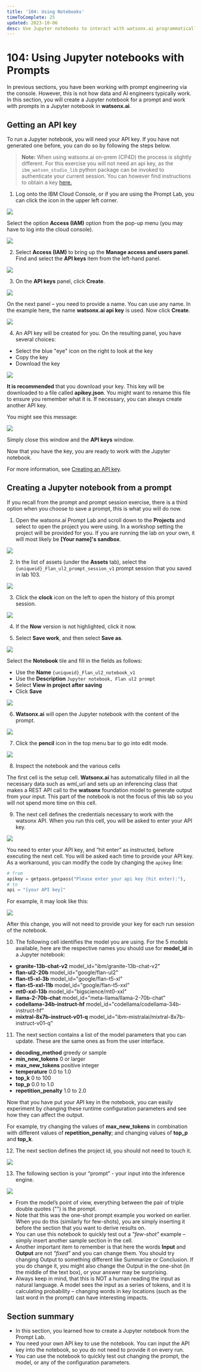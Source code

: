 ```yaml
---
title: '104: Using Notebooks'
timeToComplete: 25
updated: 2023-10-06
desc: Use Jupyter notebooks to interact with watsonx.ai programmatically
---
```


# 104: Using Jupyter notebooks with Prompts

In previous sections, you have been working with prompt engineering via the console. However, this is not how data and AI engineers typically work. In this section, you will create a Jupyter notebook for a prompt and work with prompts in a Jupyter notebook in **watsonx.ai**.

## Getting an API key

To run a Jupyter notebook, you will need your API key. If you have not generated one before, you can do so by following the steps below.

> **Note:** When using watsonx.ai on-prem (CP4D) the process is slightly different. For this exercise you will not need an api key, as the `ibm_watson_studio_lib` python package can be invoked to authenticate your current session. You can however find instructions to obtain a key [here.](https://www.ibm.com/docs/en/cloud-paks/cp-data/4.8.x?topic=steps-generating-api-keys)

1. Log onto the IBM Cloud Console, or if you are using the Prompt Lab, you can click the icon in the upper left corner.

![](./images/104/image123.png)

Select the option **Access (IAM)** option from the pop-up menu (you may have to log into the cloud console).

![](./images/104/image124.png)

2. Select **Access (IAM)** to bring up the **Manage access and users panel**. Find and select the **API keys** item from the left-hand panel.

![](./images/104/image125.png)

3. On the **API keys** panel, click **Create**.

![](./images/104/image126.png)

On the next panel – you need to provide a name. You can use any name. In the example here, the name **watsonx.ai api key** is used. Now click **Create**.

![](./images/104/image127.png)

4. An API key will be created for you. On the resulting panel, you have several choices:

- Select the blue "eye" icon on the right to look at the key
- Copy the key
- Download the key

![](./images/104/image128.png)

**It is recommended** that you download your key. This key will be downloaded to a file called **apikey.json**. You might want to rename this file to ensure you remember what it is. If necessary, you can always create another API key.

You might see this message:

![](./images/104/image129.png)

Simply close this window and the **API keys** window.

Now that you have the key, you are ready to work with the Jupyter notebook.

For more information, see [Creating an API key](https://cloud.ibm.com/docs/account?topic=account-userapikey&interface=ui#create_user_key).

## Creating a Jupyter notebook from a prompt

If you recall from the prompt and prompt session exercise, there is a third option when you choose to save a prompt, this is what you will do now.

1. Open the watsonx.ai Prompt Lab and scroll down to the **Projects** and select to open the project you were using. In a workshop setting the project will be provided for you. If you are running the lab on your own, it will most likely be **\[Your name]'s sandbox**.

![](./images/104/image130.png)

2. In the list of assets (under the **Assets** tab), select the `{uniqueid}_Flan_ul2_prompt_session_v1` prompt session that you saved in lab 103.

![](./images/104/image131.png)

3. Click the **clock** icon on the left to open the history of this prompt session.

![](./images/104/image132.png)

4. If the **Now** version is not highlighted, click it now.

5. Select **Save work**, and then select **Save as**.

![](./images/104/image133.png)

Select the **Notebook** tile and fill in the fields as follows:

- Use the **Name** `{uniqueid}_Flan_ul2_notebook_v1`
- Use the **Description** `Jupyter notebook, Flan ul2 prompt`
- Select **View in project after saving**
- Click **Save**

![](./images/104/image134.png)

6. **Watsonx.ai** will open the Jupyter notebook with the content of the prompt.

![](./images/104/image135.png)

7. Click the **pencil** icon in the top menu bar to go into edit mode.

![](./images/104/image137.png)

<Warning text='You can now work with the Jupyter notebook' />

8. Inspect the notebook and the various cells

The first cell is the setup cell. **Watsonx.ai** has automatically filled in all the necessary data such as wml_url and sets up an inferencing class that makes a REST API call to the **watsonx** foundation model to generate output from your input. This part of the notebook is not the focus of this lab so you will not spend more time on this cell.

9. The next cell defines the credentials necessary to work with the watsonx API. When you run this cell, you will be asked to enter your API key.

![](./images/104/image138.png)

You need to enter your API key, and “hit enter” as instructed, before executing the next cell. You will be asked each time to provide your API key. As a workaround, you can modify the code by changing the `apikey` line:

```py
# from
apikey = getpass.getpass("Please enter your api key (hit enter):"),
# to
api = "[your API key]"
```

For example, it may look like this:

![](./images/104/image139.png)

After this change, you will not need to provide your key for each run session of the notebook.

10. The following cell identifies the model you are using. For the 5 models available, here are the respective names you should use for **model_id** in a Jupyter notebook:

- **granite-13b-chat-v2** model_id="ibm/granite-13b-chat-v2"
- **flan-ul2-20b** model_id="google/flan-ul2"
- **flan-t5-xl-3b** model_id="google/flan-t5-xl"
- **flan-t5-xxl-11b** model_id="google/flan-t5-xxl"
- **mt0-xxl-13b** model_id="bigscience/mt0-xxl"
- **llama-2-70b-chat** model_id="meta-llama/llama-2-70b-chat"
- **codellama-34b-instruct-hf** model_id="codellama/codellama-34b-instruct-hf"
- **mixtral-8x7b-instruct-v01-q** model_id="ibm-mistralai/mixtral-8x7b-instruct-v01-q"

11. The next section contains a list of the model parameters that you can update. These are the same ones as from the user interface.

- **decoding_method** greedy or sample
- **min_new_tokens** 0 or larger
- **max_new_tokens** positive integer
- **temperature** 0.0 to 1.0
- **top_k** 0 to 100
- **top_p** 0.0 to 1.0
- **repetition_penalty** 1.0 to 2.0

Now that you have put your API key in the notebook, you can easily experiment by changing these runtime configuration parameters and see how they can affect the output.

For example, try changing the values of **max_new_tokens** in combination with different values of **repetition_penalty**; and changing values of **top_p** and **top_k**.

12. The next section defines the project id, you should not need to touch it.

![](./images/104/image140.png)

13. The following section is your “prompt” - your input into the inference engine.

![](./images/104/image141.png)

- From the model’s point of view, everything between the pair of triple double quotes ("") is the prompt.
- Note that this was the one-shot prompt example you worked on earlier. When you do this (similarly for few-shots), you are simply inserting it before the section that you want to derive results on.
- You can use this notebook to quickly test out a _"few-shot"_ example – simply insert another sample section in the cell.
- Another important item to remember is that here the words **Input** and **Output** are not _"fixed"_ and you can change them. You should try changing Output to something different like Summarize or Conclusion. If you do change it, you might also change the Output in the one-shot (in the middle of the text box), or your answer may be surprising.
- Always keep in mind, that this is NOT a human reading the input as natural language. A model sees the input as a series of tokens, and it is calculating probability – changing words in key locations (such as the last word in the prompt) can have interesting impacts.

## Section summary

- In this section, you learned how to create a Jupyter notebook from the Prompt Lab.
- You need your own API key to use the notebook. You can input the API key into the notebook, so you do not need to provide it on every run.
- You can use the notebook to quickly test out changing the prompt, the model, or any of the configuration parameters.
